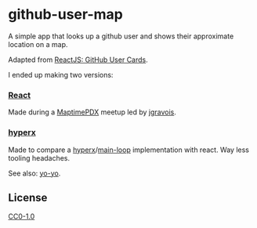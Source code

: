 # github-user-map

A simple app that looks up a github user and shows their approximate location on a map.

Adapted from [ReactJS: GitHub User Cards](http://codepen.io/simonswiss/pen/LpBWax).

I ended up making two versions:

### [React](react)

Made during a [MaptimePDX](http://maptime.io/portland/) meetup led by [jgravois](https://github.com/jgravois).

### [hyperx](hyperx)

Made to compare a [hyperx](https://github.com/substack/hyperx)/[main-loop](https://github.com/Raynos/main-loop) implementation with react. Way less tooling headaches.

See also: [yo-yo](https://github.com/maxogden/yo-yo).

## License

[CC0-1.0](http://spdx.org/licenses/CC0-1.0)
